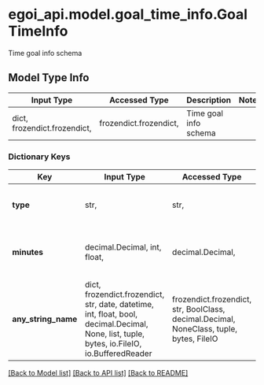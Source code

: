 # egoi_api.model.goal_time_info.GoalTimeInfo

Time goal info schema

## Model Type Info
Input Type | Accessed Type | Description | Notes
------------ | ------------- | ------------- | -------------
dict, frozendict.frozendict,  | frozendict.frozendict,  | Time goal info schema | 

### Dictionary Keys
Key | Input Type | Accessed Type | Description | Notes
------------ | ------------- | ------------- | ------------- | -------------
**type** | str,  | str,  | Goal type | [optional] must be one of ["time", ] 
**minutes** | decimal.Decimal, int, float,  | decimal.Decimal,  | Goal trigger time in minutes | [optional] value must be a 64 bit float
**any_string_name** | dict, frozendict.frozendict, str, date, datetime, int, float, bool, decimal.Decimal, None, list, tuple, bytes, io.FileIO, io.BufferedReader | frozendict.frozendict, str, BoolClass, decimal.Decimal, NoneClass, tuple, bytes, FileIO | any string name can be used but the value must be the correct type | [optional]

[[Back to Model list]](../../README.md#documentation-for-models) [[Back to API list]](../../README.md#documentation-for-api-endpoints) [[Back to README]](../../README.md)


